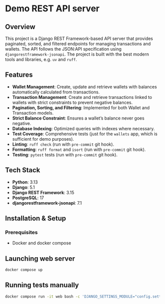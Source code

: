 # Demo REST API server

## Overview
This project is a Django REST Framework-based API server that provides paginated, sorted, and filtered endpoints for managing transactions and wallets. The API follows the JSON:API specification using `djangorestframework-jsonapi`. The project is built with the best modern tools and libraries, e.g. `uv` and `ruff`.

## Features
- **Wallet Management**: Create, update and retrieve wallets with balances automatically calculated from transactions.
- **Transaction Management**: Create and retrieve transactions linked to wallets with strict constraints to prevent negative balances.
- **Pagination, Sorting, and Filtering**: Implemented for both Wallet and Transaction models.
- **Strict Balance Constraint**: Ensures a wallet’s balance never goes negative.
- **Database Indexing**: Optimized queries with indexes where necessary.
- **Test Coverage**: Comprehensive tests (just for the `wallets` app, which is sufficient for demo purposes).
- **Linting**: `ruff check` (run with `pre-commit` git hook).
- **Formatting**: `ruff format` and `isort` (run with `pre-commit` git hook).
- **Testing**: `pytest` tests (run with `pre-commit` git hook).

## Tech Stack
- **Python**: 3.13
- **Django**: 5.1
- **Django REST Framework**: 3.15
- **PostgreSQL**: 17
- **djangorestframework-jsonapi**: 7.1

## Installation & Setup

### Prerequisites
- Docker and docker compose

## Launching web server
```sh
docker compose up
```

## Running tests manually
```sh
docker compose run -it web bash -c 'DJANGO_SETTINGS_MODULE="config.settings" ./.venv/bin/pytest -s -v backend'
```


